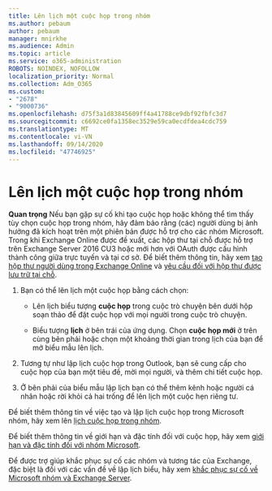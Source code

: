 ```yaml
---
title: Lên lịch một cuộc họp trong nhóm
ms.author: pebaum
author: pebaum
manager: mnirkhe
ms.audience: Admin
ms.topic: article
ms.service: o365-administration
ROBOTS: NOINDEX, NOFOLLOW
localization_priority: Normal
ms.collection: Adm_O365
ms.custom:
- "2678"
- "9000736"
ms.openlocfilehash: d75f3a1d83845609ff4a41788ce9dbf92fbfc3d7
ms.sourcegitcommit: c6692ce0fa1358ec3529e59ca0ecdfdea4cdc759
ms.translationtype: MT
ms.contentlocale: vi-VN
ms.lasthandoff: 09/14/2020
ms.locfileid: "47746925"
---
```

# <a name="schedule-a-meeting-in-teams"></a>Lên lịch một cuộc họp trong nhóm

**Quan trọng** Nếu bạn gặp sự cố khi tạo cuộc họp hoặc không thể tìm thấy tùy chọn cuộc họp trong nhóm, hãy đảm bảo rằng (các) người dùng bị ảnh hưởng đã kích hoạt trên một phiên bản được hỗ trợ cho các nhóm Microsoft. Trong khi Exchange Online được đề xuất, các hộp thư tại chỗ được hỗ trợ trên Exchange Server 2016 CU3 hoặc mới hơn với OAuth được cấu hình thành công giữa trực tuyến và tại cơ sở. Để biết thêm thông tin, hãy xem [tạo hộp thư người dùng trong Exchange Online](https://docs.microsoft.com/exchange/recipients-in-exchange-online/create-user-mailboxes) và [yêu cầu đối với hộp thư được lưu trữ tại chỗ](https://docs.microsoft.com/microsoftteams/exchange-teams-interact#requirements-for-mailboxes-hosted-on-premises). 

1. Bạn có thể lên lịch một cuộc họp bằng cách chọn:

    - Lên lịch biểu tượng **cuộc họp** trong cuộc trò chuyện bên dưới hộp soạn thảo để đặt cuộc họp với mọi người trong cuộc trò chuyện.

    - Biểu tượng **lịch** ở bên trái của ứng dụng. Chọn **cuộc họp mới** ở trên cùng bên phải hoặc chọn một khoảng thời gian trong lịch của bạn để mở biểu mẫu lên lịch.

2. Tương tự như lập lịch cuộc họp trong Outlook, bạn sẽ cung cấp cho cuộc họp của bạn một tiêu đề, mời mọi người, và thêm chi tiết cuộc họp.

3. Ở bên phải của biểu mẫu lập lịch bạn có thể thêm kênh hoặc người cá nhân hoặc rời khỏi cả hai trống để lên lịch một cuộc hẹn riêng tư.

Để biết thêm thông tin về việc tạo và lập lịch cuộc họp trong Microsoft nhóm, hãy xem lên [lịch cuộc họp trong nhóm](https://support.office.com/article/Schedule-a-meeting-in-Teams-943507a9-8583-4c58-b5d2-8ec8265e04e5).

Để biết thêm thông tin về giới hạn và đặc tính đối với cuộc họp, hãy xem [giới hạn và đặc tính đối với nhóm Microsoft](https://docs.microsoft.com/microsoftteams/limits-specifications-teams#meetings-and-calls).

Để được trợ giúp khắc phục sự cố các nhóm và tương tác của Exchange, đặc biệt là đối với các vấn đề về lập lịch biểu, hãy xem [khắc phục sự cố về Microsoft nhóm và Exchange Server](https://docs.microsoft.com/microsoftteams/troubleshoot/known-issues/teams-exchange-interaction-issue).
